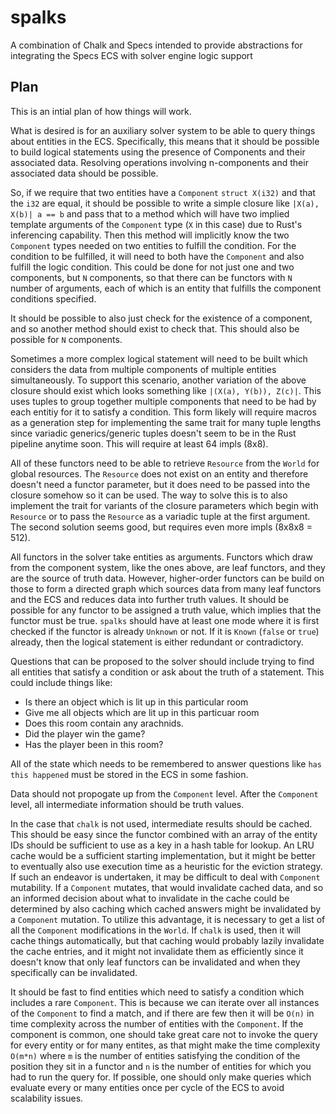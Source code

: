 # spalks
A combination of Chalk and Specs intended to provide abstractions for integrating the Specs ECS with solver engine logic support

## Plan

This is an intial plan of how things will work.

What is desired is for an auxiliary solver system to be able to query things about entities in the ECS. Specifically, this means that it should be possible to build logical statements using the presence of Components and their associated data. Resolving operations involving n-components and their associated data should be possible.

So, if we require that two entities have a `Component` `struct X(i32)` and that the `i32` are equal, it should be possible to write a simple closure like `|X(a), X(b)| a == b` and pass that to a method which will have two implied template arguments of the `Component` type (`X` in this case) due to Rust's inferencing capability. Then this method will implicitly know the two `Component` types needed on two entities to fulfill the condition. For the condition to be fulfilled, it will need to both have the `Component` and also fulfill the logic condition. This could be done for not just one and two components, but `N` components, so that there can be functors with `N` number of arguments, each of which is an entity that fulfills the component conditions specified.

It should be possible to also just check for the existence of a component, and so another method should exist to check that. This should also be possible for `N` components.

Sometimes a more complex logical statement will need to be built which considers the data from multiple components of multiple entities simultaneously. To support this scenario, another variation of the above closure should exist which looks something like `|(X(a), Y(b)), Z(c)|`. This uses tuples to group together multiple components that need to be had by each entitiy for it to satisfy a condition. This form likely will require macros as a generation step for implementing the same trait for many tuple lengths since variadic generics/generic tuples doesn't seem to be in the Rust pipeline anytime soon. This will require at least 64 impls (8x8).

All of these functors need to be able to retrieve `Resource` from the `World` for global resources. The `Resource` does not exist on an entity and therefore doesn't need a functor parameter, but it does need to be passed into the closure somehow so it can be used. The way to solve this is to also implement the trait for variants of the closure parameters which begin with `Resource` or to pass the `Resource` as a variadic tuple at the first argument. The second solution seems good, but requires even more impls (8x8x8 = 512).

All functors in the solver take entities as arguments. Functors which draw from the component system, like the ones above, are leaf functors, and they are the source of truth data. However, higher-order functors can be build on those to form a directed graph which sources data from many leaf functors and the ECS and reduces data into further truth values. It should be possible for any functor to be assigned a truth value, which implies that the functor must be true. `spalks` should have at least one mode where it is first checked if the functor is already `Unknown` or not. If it is `Known` (`false` or `true`) already, then the logical statement is either redundant or contradictory.

Questions that can be proposed to the solver should include trying to find all entities that satisfy a condition or ask about the truth of a statement. This could include things like:
- Is there an object which is lit up in this particular room
- Give me all objects which are lit up in this particuar room
- Does this room contain any arachnids.
- Did the player win the game?
- Has the player been in this room?

All of the state which needs to be remembered to answer questions like `has this happened` must be stored in the ECS in some fashion.

Data should not propogate up from the `Component` level. After the `Component` level, all intermediate information should be truth values.

In the case that `chalk` is not used, intermediate results should be cached. This should be easy since the functor combined with an array of the entity IDs should be sufficient to use as a key in a hash table for lookup. An LRU cache would be a sufficient starting implementation, but it might be better to eventually also use execution time as a heuristic for the eviction strategy. If such an endeavor is undertaken, it may be difficult to deal with `Component` mutability. If a `Component` mutates, that would invalidate cached data, and so an informed decision about what to invalidate in the cache could be determined by also caching which cached answers might be invalidated by a `Component` mutation. To utilize this advantage, it is necessary to get a list of all the `Component` modifications in the `World`. If `chalk` is used, then it will cache things automatically, but that caching would probably lazily invalidate the cache entries, and it might not invalidate them as efficiently since it doesn't know that only leaf functors can be invalidated and when they specifically can be invalidated.

It should be fast to find entities which need to satisfy a condition which includes a rare `Component`. This is because we can iterate over all instances of the `Component` to find a match, and if there are few then it will be `O(n)` in time complexity across the number of entities with the `Component`. If the component is common, one should take great care not to invoke the query for every entity or for many entites, as that might make the time complexity `O(m*n)` where `m` is the number of entities satisfying the condition of the position they sit in a functor and `n` is the number of entities for which you had to run the query for. If possible, one should only make queries which evaluate every or many entities once per cycle of the ECS to avoid scalability issues.
